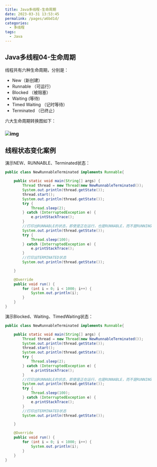 ```yaml
---
title: Java多线程-生命周期
date: 2023-03-31 13:53:45
permalink: /pages/a6bd1d/
categories: 
  - 多线程
tags: 
  - Java
---
```

## Java多线程04-生命周期

线程共有六种生命周期，分别是：

- New（新创建）
- Runnable （可运行）
- Blocked （被阻塞）
- Waiting  (等待)
- Timed Waiting （记时等待）
- Terminated （已终止）

六大生命周期转换图如下：

### ![img](https://blog-1300853183.cos.ap-chengdu.myqcloud.com/img/9LF8AHDI_~%7D2_$7%5D5V%7DGQ$D.png)

## 线程状态变化案例

演示NEW、RUNNABLE、Terminated状态：

```java
public class NewRunnableTerminated implements Runnable{

    public static void main(String[] args) {
        Thread thread = new Thread(new NewRunnableTerminated());
        System.out.println(thread.getState());
        thread.start();
        System.out.println(thread.getState());
        try {
            Thread.sleep(2);
        } catch (InterruptedException e) {
            e.printStackTrace();
        }
        //打印出RUNNABLE的状态，即使是正在运行，也是RUNNABLE，而不是RUNNING
        System.out.println(thread.getState());
        try {
            Thread.sleep(100);
        } catch (InterruptedException e) {
            e.printStackTrace();
        }
        //打印出TERMINATED状态
        System.out.println(thread.getState());

    }

    @Override
    public void run() {
        for (int i = 0; i < 1000; i++) {
            System.out.println(i);
        }
    }
}
```

演示Blocked、Waiting、TimedWaiting状态：

```java
public class NewRunnableTerminated implements Runnable{

    public static void main(String[] args) {
        Thread thread = new Thread(new NewRunnableTerminated());
        System.out.println(thread.getState());
        thread.start();
        System.out.println(thread.getState());
        try {
            Thread.sleep(2);
        } catch (InterruptedException e) {
            e.printStackTrace();
        }
        //打印出RUNNABLE的状态，即使是正在运行，也是RUNNABLE，而不是RUNNING
        System.out.println(thread.getState());
        try {
            Thread.sleep(100);
        } catch (InterruptedException e) {
            e.printStackTrace();
        }
        //打印出TERMINATED状态
        System.out.println(thread.getState());

    }

    @Override
    public void run() {
        for (int i = 0; i < 1000; i++) {
            System.out.println(i);
        }
    }
}
```